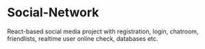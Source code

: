 # Social-Network

React-based social media project with registration, login, chatroom, friendlists, realtime user online check, databases etc.